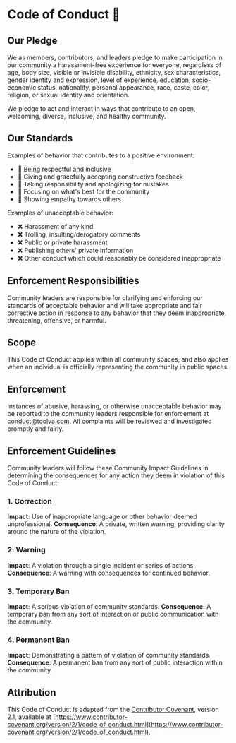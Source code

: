# Code of Conduct 🤝

## Our Pledge

We as members, contributors, and leaders pledge to make participation in our
community a harassment-free experience for everyone, regardless of age, body
size, visible or invisible disability, ethnicity, sex characteristics, gender
identity and expression, level of experience, education, socio-economic status,
nationality, personal appearance, race, caste, color, religion, or sexual
identity and orientation.

We pledge to act and interact in ways that contribute to an open, welcoming,
diverse, inclusive, and healthy community.

## Our Standards

Examples of behavior that contributes to a positive environment:

* 🤝 Being respectful and inclusive
* 🎯 Giving and gracefully accepting constructive feedback
* 💪 Taking responsibility and apologizing for mistakes
* 🌟 Focusing on what's best for the community
* 🤗 Showing empathy towards others

Examples of unacceptable behavior:

* ❌ Harassment of any kind
* ❌ Trolling, insulting/derogatory comments
* ❌ Public or private harassment
* ❌ Publishing others' private information
* ❌ Other conduct which could reasonably be considered inappropriate

## Enforcement Responsibilities

Community leaders are responsible for clarifying and enforcing our standards of
acceptable behavior and will take appropriate and fair corrective action in
response to any behavior that they deem inappropriate, threatening, offensive,
or harmful.

## Scope

This Code of Conduct applies within all community spaces, and also applies when
an individual is officially representing the community in public spaces.

## Enforcement

Instances of abusive, harassing, or otherwise unacceptable behavior may be
reported to the community leaders responsible for enforcement at
conduct@toolva.com. All complaints will be reviewed and investigated promptly
and fairly.

## Enforcement Guidelines

Community leaders will follow these Community Impact Guidelines in determining
the consequences for any action they deem in violation of this Code of Conduct:

### 1. Correction
**Impact**: Use of inappropriate language or other behavior deemed unprofessional.
**Consequence**: A private, written warning, providing clarity around the nature of the violation.

### 2. Warning
**Impact**: A violation through a single incident or series of actions.
**Consequence**: A warning with consequences for continued behavior.

### 3. Temporary Ban
**Impact**: A serious violation of community standards.
**Consequence**: A temporary ban from any sort of interaction or public communication with the community.

### 4. Permanent Ban
**Impact**: Demonstrating a pattern of violation of community standards.
**Consequence**: A permanent ban from any sort of public interaction within the community.

## Attribution

This Code of Conduct is adapted from the [Contributor Covenant](https://www.contributor-covenant.org/),
version 2.1, available at
[https://www.contributor-covenant.org/version/2/1/code_of_conduct.html](https://www.contributor-covenant.org/version/2/1/code_of_conduct.html).